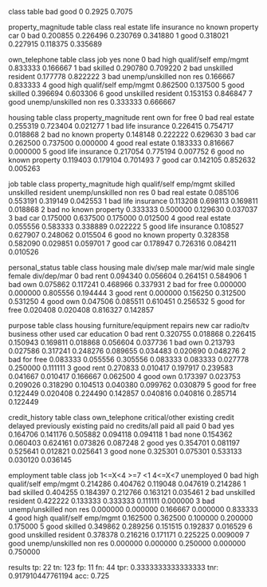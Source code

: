 class table
      bad    good
0  0.2925  0.7075

property_magnitude table
  class  real estate  life insurance  no known property       car
0   bad     0.200855        0.226496           0.230769  0.341880
1  good     0.318021        0.227915           0.118375  0.335689

own_telephone table
  class                        job       yes      none
0   bad  high qualif/self emp/mgmt  0.833333  0.166667
1   bad                    skilled  0.290780  0.709220
2   bad         unskilled resident  0.177778  0.822222
3   bad    unemp/unskilled non res  0.166667  0.833333
4  good  high qualif/self emp/mgmt  0.862500  0.137500
5  good                    skilled  0.396694  0.603306
6  good         unskilled resident  0.153153  0.846847
7  good    unemp/unskilled non res  0.333333  0.666667

housing table
  class property_magnitude      rent       own  for free
0   bad        real estate  0.255319  0.723404  0.021277
1   bad     life insurance  0.226415  0.754717  0.018868
2   bad  no known property  0.148148  0.222222  0.629630
3   bad                car  0.262500  0.737500  0.000000
4  good        real estate  0.183333  0.816667  0.000000
5  good     life insurance  0.217054  0.775194  0.007752
6  good  no known property  0.119403  0.179104  0.701493
7  good                car  0.142105  0.852632  0.005263

job table
  class property_magnitude  high qualif/self emp/mgmt   skilled  unskilled resident  unemp/unskilled non res
0   bad        real estate                   0.085106  0.553191            0.319149                 0.042553
1   bad     life insurance                   0.113208  0.698113            0.169811                 0.018868
2   bad  no known property                   0.333333  0.500000            0.129630                 0.037037
3   bad                car                   0.175000  0.637500            0.175000                 0.012500
4  good        real estate                   0.055556  0.583333            0.338889                 0.022222
5  good     life insurance                   0.108527  0.627907            0.248062                 0.015504
6  good  no known property                   0.328358  0.582090            0.029851                 0.059701
7  good                car                   0.178947  0.726316            0.084211                 0.010526

personal_status table
  class   housing  male div/sep  male mar/wid  male single  female div/dep/mar
0   bad      rent      0.094340      0.056604     0.264151            0.584906
1   bad       own      0.075862      0.117241     0.468966            0.337931
2   bad  for free      0.000000      0.000000     0.805556            0.194444
3  good      rent      0.000000      0.156250     0.312500            0.531250
4  good       own      0.047506      0.085511     0.610451            0.256532
5  good  for free      0.020408      0.020408     0.816327            0.142857

purpose table
  class   housing  furniture/equipment   repairs   new car  radio/tv  business     other  used car  education
0   bad      rent             0.320755  0.018868  0.226415  0.150943  0.169811  0.018868  0.056604   0.037736
1   bad       own             0.213793  0.027586  0.317241  0.248276  0.089655  0.034483  0.020690   0.048276
2   bad  for free             0.083333  0.055556  0.305556  0.083333  0.083333  0.027778  0.250000   0.111111
3  good      rent             0.270833  0.010417  0.197917  0.239583  0.041667  0.010417  0.166667   0.062500
4  good       own             0.173397  0.023753  0.209026  0.318290  0.104513  0.040380  0.099762   0.030879
5  good  for free             0.122449  0.020408  0.224490  0.142857  0.040816  0.040816  0.285714   0.122449

credit_history table
  class own_telephone  critical/other existing credit  delayed previously  existing paid  no credits/all paid  all paid
0   bad           yes                        0.164706            0.141176       0.505882             0.094118  0.094118
1   bad          none                        0.154362            0.060403       0.624161             0.073826  0.087248
2  good           yes                        0.354701            0.081197       0.525641             0.012821  0.025641
3  good          none                        0.325301            0.075301       0.533133             0.030120  0.036145

employment table
  class                        job    1<=X<4       >=7        <1    4<=X<7  unemployed
0   bad  high qualif/self emp/mgmt  0.214286  0.404762  0.119048  0.047619    0.214286
1   bad                    skilled  0.404255  0.184397  0.212766  0.163121    0.035461
2   bad         unskilled resident  0.422222  0.133333  0.333333  0.111111    0.000000
3   bad    unemp/unskilled non res  0.000000  0.000000  0.166667  0.000000    0.833333
4  good  high qualif/self emp/mgmt  0.162500  0.362500  0.100000  0.200000    0.175000
5  good                    skilled  0.349862  0.289256  0.151515  0.192837    0.016529
6  good         unskilled resident  0.378378  0.216216  0.171171  0.225225    0.009009
7  good    unemp/unskilled non res  0.000000  0.000000  0.250000  0.000000    0.750000

results  tp: 22 tn: 123 fp: 11 fn: 44 tpr: 0.3333333333333333 tnr: 0.917910447761194 acc: 0.725